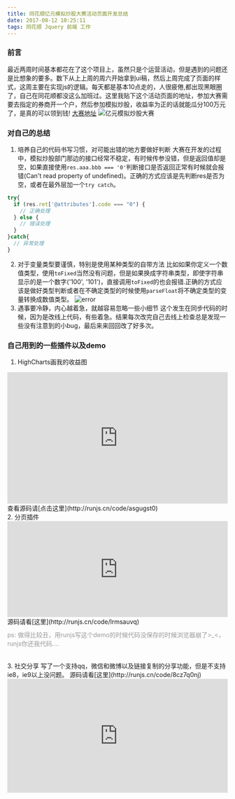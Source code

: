 ```yaml
---
title: 同花顺亿元模拟炒股大赛活动页面开发总结
date: 2017-08-12 10:25:11
tags: 同花顺 Jquery 前端 工作
---
```


### 前言

最近两周时间基本都花在了这个项目上，虽然只是个运营活动，但是遇到的问题还是比想象的要多。数下从上上周的周六开始拿到ui稿，然后上周完成了页面的样式，这周主要在实现js的逻辑。每天都是基本10点走的，人很疲倦,都出现黑眼圈了，自己在同花顺都没这么加班过。这里我贴下这个活动页面的地址，参加大赛需要去指定的券商开一个户，然后参加模拟炒股，收益率为正的话就能瓜分100万元了，是真的可以领到钱! [大赛地址](https://ozone.10jqka.com.cn/tg_templates/doubleone/2017/kh/yiyuan_mncg/pc/apply.html)
![亿元模拟炒股大赛](https://olpkwt43d.qnssl.com/blog/images/post01/post01.png)
### 对自己的总结
1. 培养自己的代码书写习惯，对可能出错的地方要做好判断
大赛在开发的过程中，模拟炒股部门那边的接口经常不稳定，有时候传参没错，但是返回值却是空，如果直接使用`res.aaa.bbb === '0'`判断接口是否返回正常有时候就会报错(Can't read property of undefined)。正确的方式应该是先判断res是否为空，或者在最外层加一个`try catch`。
```javascript
try{
  if (res.ret['@attributes'].code === "0") {
    // 正确处理
  } else {
    // 错误处理
  }
}catch{
  // 异常处理
}

```
2. 对于变量类型要谨慎，特别是使用某种类型的自带方法
比如如果你定义一个数值类型，使用`toFixed`当然没有问题，但是如果换成字符串类型，即使字符串显示的是一个数字('100', '101')，直接调用`toFixed`的也会报错.正确的方式应该是做好类型判断或者在不确定类型的时候使用`parseFloat`将不确定类型的变量转换成数值类型。
![error](https://olpkwt43d.qnssl.com/blog/images/post01/post02.png)
3. 遇事要冷静，内心越着急，就越容易忽略一些小细节
这个发生在同步代码的时候，因为是改线上代码，有些着急。结果每次改完自己去线上检查总是发现一些没有注意到的小bug，最后来来回回改了好多次。

### 自己用到的一些插件以及demo
1. HighCharts画我的收益图
<iframe style="width: 100%; height: 300px" src="http://sandbox.runjs.cn/show/asgugst0" allowfullscreen="allowfullscreen" frameborder="0"></iframe>
查看源码请[点击这里](http://runjs.cn/code/asgugst0)
<br>
2. 分页插件
<iframe style="width: 100%; height: 219px" src="http://sandbox.runjs.cn/show/lrmsauvq" allowfullscreen="allowfullscreen" frameborder="0"></iframe>
源码请看[这里](http://runjs.cn/code/lrmsauvq)
<p style="color: #999;margin-top: 10px;text-indent: 0">ps:&nbsp;做得比较丑，用runjs写这个demo的时候代码没保存的时候浏览器崩了>_<，runjs你还我代码....</p>
<br>
3. 社交分享
写了一个支持qq，微信和微博以及链接复制的分享功能，但是不支持ie8，ie9以上没问题。
源码请看[这里](http://runjs.cn/code/8cz7q0nj)
<iframe style="width: 100%; height: 260px" src="http://sandbox.runjs.cn/show/8cz7q0nj" allowfullscreen="allowfullscreen" frameborder="0"></iframe>

